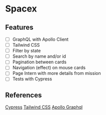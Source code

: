 # Spacex

## Features

- [ ] GraphQL with Apollo Client
- [ ] Tailwind CSS
- [ ] Filter by state
- [ ] Search by name and/or id
- [ ] Pagination between cards
- [ ] Navigation (effect) on mouse cards
- [ ] Page Intern with more details from mission
- [ ] Tests with Cypress

## References

[Cypress](https://www.cypress.io/)
[Tailwind CSS](https://tailwindcss.com/)
[Apollo Graphql](https://www.apollographql.com/docs/react/get-started/)
